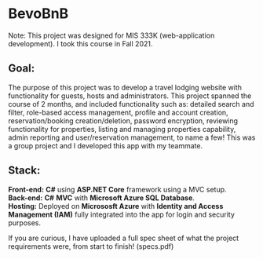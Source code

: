 # BevoBnB

Note: This project was designed for MIS 333K (web-application development). I took this course in Fall 2021.

## Goal: 
The purpose of this project was to develop a travel lodging website with functionality for guests, hosts and administrators. This project spanned the course of 2 months, and included functionality such as: detailed search and filter, role-based access management, profile and account creation, reservation/booking creation/deletion, password encryption, reviewing functionality for properties, listing and managing properties capability, admin reporting and user/reservation management, to name a few! This was a group project and I developed this app with my teammate. 

## Stack: 
**Front-end:** **C#** using **ASP.NET Core** framework using a MVC setup.  
**Back-end:** **C#** **MVC** with **Microsoft Azure SQL Database**.  
**Hosting:** Deployed on **Micrososft Azure** with **Identity and Access Management (IAM)** fully integrated into the app for login and security purposes. 

If you are curious, I have uploaded a full spec sheet of what the project requirements were, from start to finish! (specs.pdf)

